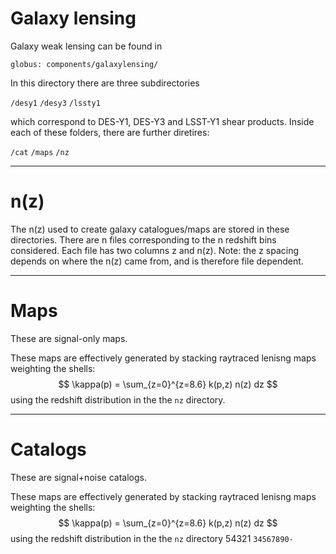 # Galaxy lensing 

Galaxy weak lensing can be found in

```globus: components/galaxylensing/```

In this directory there are three subdirectories

```/desy1```
```/desy3```
```/lssty1```

which correspond to DES-Y1, DES-Y3 and LSST-Y1 shear products. Inside each of these folders,
there are further diretires:

```/cat```
```/maps```
```/nz```


---------------------------------------
# n(z)

The n(z) used to create galaxy catalogues/maps are stored in these directories.
There are n files corresponding to the n redshift bins considered.
Each file has two columns z and n(z). Note: the z spacing depends on where the n(z) came from, and is therefore file dependent.


---------------------------------------
# Maps

These are signal-only maps.

These maps are effectively generated by stacking raytraced lenisng maps weighting the shells:
$$
\kappa(p) = \sum_{z=0}^{z=8.6} k(p,z) n(z) dz
$$
using the redshift distribution in the the ```nz``` directory.


---------------------------------------
# Catalogs

These are signal+noise catalogs.

These maps are effectively generated by stacking raytraced lenisng maps weighting the shells:
$$
\kappa(p) = \sum_{z=0}^{z=8.6} k(p,z) n(z) dz
$$
using the redshift distribution in the the ```nz``` directory
54321   `34567890-`


